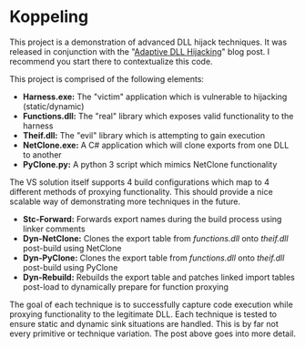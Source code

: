 # Koppeling
This project is a demonstration of advanced DLL hijack techniques. It was released in conjunction with the "[Adaptive DLL Hijacking](https://silentbreaksecurity.com/adaptive-dll-hijacking/)" blog post. I recommend you start there to contextualize this code.

This project is comprised of the following elements:
- **Harness.exe:** The "victim" application which is vulnerable to hijacking (static/dynamic)
- **Functions.dll:** The "real" library which exposes valid functionality to the harness
- **Theif.dll:** The "evil" library which is attempting to gain execution
- **NetClone.exe:** A C# application which will clone exports from one DLL to another
- **PyClone.py:** A python 3 script which mimics NetClone functionality

The VS solution itself supports 4 build configurations which map to 4 different methods of proxying functionality. This should provide a nice scalable way of demonstrating more techniques in the future.
- **Stc-Forward:** Forwards export names during the build process using linker comments
- **Dyn-NetClone:** Clones the export table from *functions.dll* onto *theif.dll* post-build using NetClone
- **Dyn-PyClone:** Clones the export table from *functions.dll* onto *theif.dll* post-build using PyClone
- **Dyn-Rebuild:** Rebuilds the export table and patches linked import tables post-load to dynamically prepare for function proxying

The goal of each technique is to successfully capture code execution while proxying functionality to the legitimate DLL. Each technique is tested to ensure static and dynamic sink situations are handled. This is by far not every primitive or technique variation. The post above goes into more detail.

